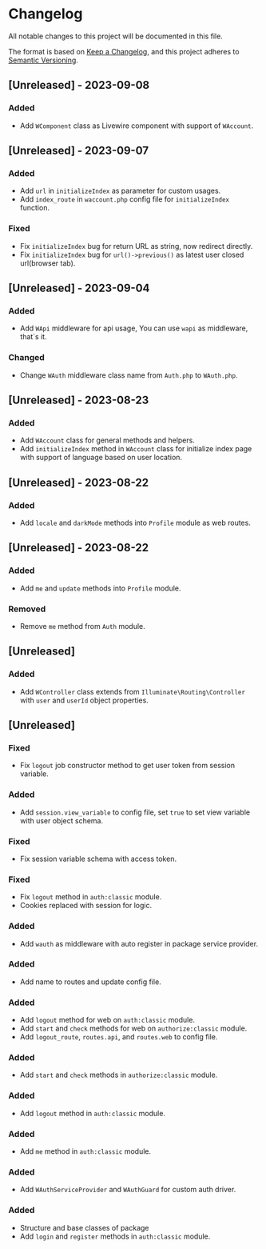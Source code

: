 # Changelog

All notable changes to this project will be documented in this file.

The format is based on [Keep a Changelog](https://keepachangelog.com/en/1.0.0/),
and this project adheres to [Semantic Versioning](https://semver.org/spec/v2.0.0.html).

## [Unreleased] - 2023-09-08

### Added
 - Add `WComponent` class as Livewire component with support of `WAccount`. 

## [Unreleased] - 2023-09-07

### Added
 - Add `url` in `initializeIndex` as parameter for custom usages.
 - Add `index_route` in `waccount.php` config file for `initializeIndex` function.

### Fixed
 - Fix `initializeIndex` bug for return URL as string, now redirect directly. 
 - Fix `initializeIndex` bug for `url()->previous()` as latest user closed url(browser tab).

## [Unreleased] - 2023-09-04

### Added
 - Add `WApi` middleware for api usage, You can use `wapi` as middleware, that`s it.

### Changed
 - Change `WAuth` middleware class name from `Auth.php` to `WAuth.php`.


## [Unreleased] - 2023-08-23

### Added
 - Add `WAccount` class for general methods and helpers.
 - Add `initializeIndex` method in `WAccount` class for initialize index page with support of language based on user location.

## [Unreleased] - 2023-08-22

### Added
 - Add `locale` and `darkMode` methods into `Profile` module as web routes.

## [Unreleased] - 2023-08-22

### Added
 - Add `me` and `update` methods into `Profile` module.

### Removed
 - Remove `me` method from `Auth` module.

## [Unreleased]

### Added
 - Add `WController` class extends from `Illuminate\Routing\Controller` with `user` and `userId` object properties.

## [Unreleased]

### Fixed
 - Fix `logout` job constructor method to get user token from session variable.

### Added
 - Add `session.view_variable` to config file, set `true` to set view variable with user object schema.

### Fixed
 - Fix session variable schema with access token.

### Fixed
 - Fix `logout` method in `auth:classic` module.
 - Cookies replaced with session for logic.

### Added 
 - Add `wauth` as middleware with auto register in package service provider.

### Added
 - Add name to routes and update config file.

### Added
 - Add `logout` method for web on `auth:classic` module.
 - Add `start` and `check` methods for web on `authorize:classic` module.
 - Add `logout_route`, `routes.api`, and `routes.web` to config file.

### Added
 - Add `start` and `check` methods in `authorize:classic` module.

### Added
 - Add `logout` method in `auth:classic` module.

### Added
 - Add `me` method in `auth:classic` module.

### Added
 - Add `WAuthServiceProvider` and `WAuthGuard` for custom auth driver.

### Added
 - Structure and base classes of package
 - Add `login` and `register` methods in `auth:classic` module.

